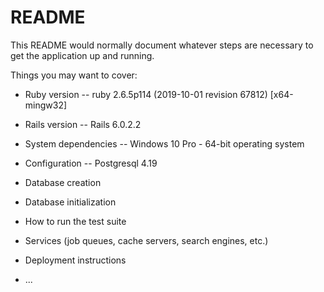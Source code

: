 # README

This README would normally document whatever steps are necessary to get the
application up and running.

Things you may want to cover:

* Ruby version  -- ruby 2.6.5p114 (2019-10-01 revision 67812) [x64-mingw32]

* Rails version -- Rails 6.0.2.2

* System dependencies -- Windows 10 Pro - 64-bit operating system

* Configuration -- Postgresql 4.19

* Database creation 

* Database initialization

* How to run the test suite

* Services (job queues, cache servers, search engines, etc.)

* Deployment instructions

* ...
